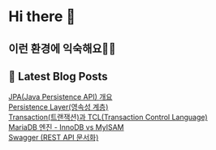 # Hi there 👋

## 이런 환경에 익숙해요✍🏼

## 📕 Latest Blog Posts

<a href=https://jhyngu.tistory.com/105>JPA(Java Persistence API) 개요</a></br><a href=https://jhyngu.tistory.com/104>Persistence Layer(영속성 계층)</a></br><a href=https://jhyngu.tistory.com/103>Transaction(트랜잭션)과 TCL(Transaction Control Language)</a></br><a href=https://jhyngu.tistory.com/101>MariaDB 엔진 - InnoDB vs MyISAM</a></br><a href=https://jhyngu.tistory.com/100>Swagger (REST API 문서화)</a></br>